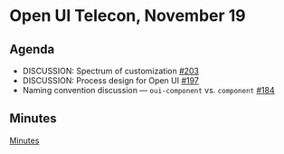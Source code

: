 # Open UI Telecon, November 19

## Agenda
* DISCUSSION: Spectrum of customization [#203](https://github.com/WICG/open-ui/issues/203)
* DISCUSSION: Process design for Open UI [#197](https://github.com/WICG/open-ui/issues/197)
* Naming convention discussion — `oui-component` vs. `component` [#184](https://github.com/WICG/open-ui/issues/184)

## Minutes
[Minutes](https://www.w3.org/2020/11/19-openui-minutes.html)
